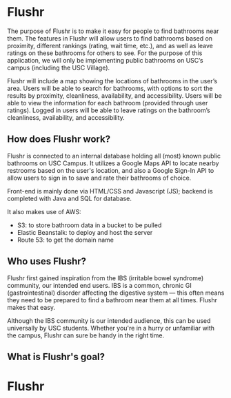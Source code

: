 # Flushr

The purpose of Flushr is to make it easy for people to find bathrooms near them. The features in Flushr will allow users to find bathrooms based on proximity, different rankings (rating, wait time, etc.), and as well as leave ratings on these bathrooms for others to see. For the purpose of this application, we will only be implementing public bathrooms on USC’s campus (including the USC Village).

Flushr will include a map showing the locations of bathrooms in the user’s area. Users will be able to search for bathrooms, with options to sort the results by proximity, cleanliness, availability, and accessibility. Users will be able to view the information for each bathroom (provided through user ratings). Logged in users will be able to leave ratings on the bathroom’s cleanliness, availability, and accessibility.


## How does Flushr work?

Flushr is connected to an internal database holding all (most) known public bathrooms on USC Campus. It utilizes a Google Maps API to locate nearby restrooms based on the user's location, and also a Google Sign-In API to allow users to sign in to save and rate their bathrooms of choice.

Front-end is mainly done via HTML/CSS and Javascript (JS); backend is completed with Java and SQL for database.

It also makes use of AWS:
- S3: to store bathroom data in a bucket to be pulled
- Elastic Beanstalk: to deploy and host the server
- Route 53: to get the domain name


## Who uses Flushr?

Flushr first gained inspiration from the IBS (irritable bowel syndrome) community, our intended end users. IBS is a common, chronic GI (gastrointestinal) disorder affecting the digestive system — this often means they need to be prepared to find a bathroom near them at all times. Flushr makes that easy.

Although the IBS community is our intended audience, this can be used universally by USC students. Whether you're in a hurry or unfamiliar with the campus, Flushr can sure be handy in the right time.


## What is Flushr's goal?


# Flushr
